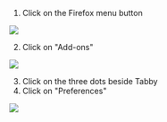 1. Click on the Firefox menu button

![](https://i.imgur.com/Uinh8Uc.png)

2. Click on "Add-ons"

![](https://i.imgur.com/110F4Sn.png)

3. Click on the three dots beside Tabby
4. Click on "Preferences"

![](https://i.imgur.com/aXbKkcM.png)